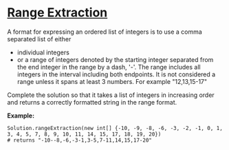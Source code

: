# [Range Extraction](https://www.codewars.com/kata/range-extraction "https://www.codewars.com/kata/51ba717bb08c1cd60f00002f")

A format for expressing an ordered list of integers is to use a comma separated list of either

* individual integers
* or a range of integers denoted by the starting integer separated from the end integer in the range
  by a dash, '-'. The range includes all integers in the interval including both endpoints. It is
  not considered a range unless it spans at least 3 numbers. For example "12,13,15-17"

Complete the solution so that it takes a list of integers in increasing order and returns a
correctly formatted string in the range format.

**Example:**

```
Solution.rangeExtraction(new int[] {-10, -9, -8, -6, -3, -2, -1, 0, 1, 3, 4, 5, 7, 8, 9, 10, 11, 14, 15, 17, 18, 19, 20})
# returns "-10--8,-6,-3-1,3-5,7-11,14,15,17-20"
```